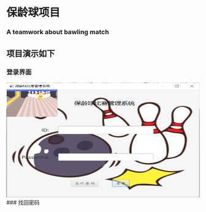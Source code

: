 # 保龄球项目
### A teamwork about bawling match
## 项目演示如下
### 登录界面
<img src="https://github.com/ccarmellia/Ball-Scrolling/blob/master/imgs/login.png" alt="登录" width="600" height="300"  />
### 找回密码

